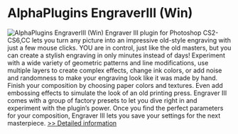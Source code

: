 # AlphaPlugins EngraverIII (Win)
![AlphaPlugins EngraverIII (Win)](https://mycommerce.akamaized.net/api/pimages/P300640118/BIG/300640118.JPG)
Engraver III plugin for Photoshop CS2-CS6,CC lets you turn any picture into an impressive old-style engraving with just a few mouse clicks. YOU are in control, just like the old masters, but you can create a stylish engraving in only minutes instead of days! Experiment with a wide variety of geometric patterns and line modifications, use multiple layers to create complex effects, change ink colors, or add noise and randomness to make your engraving look like it was made by hand. Finish your composition by choosing paper colors and textures. Even add embossing effects to simulate the look of an old printing press. Engraver III comes with a group of factory presets to let you dive right in and experiment with the plugin’s power. Once you find the perfect parameters for your composition, Engraver III lets you save your settings for the next masterpiece.
[>> Detailed information](https://secure.shareit.com/shareit/product.html?productid=300640118&affiliateid=200057808)